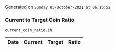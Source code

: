Generated on `Sunday 03-October-2021 at 06:16:52`

### Current to Target Coin Ratio
`current_coin_ratio.sh`

Date|Current|Target|Ratio
---|---|---|---

